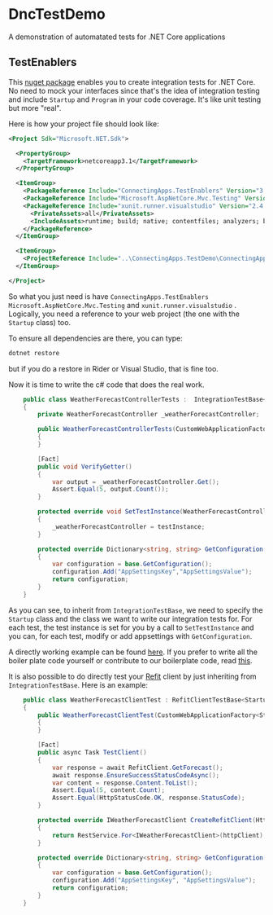 # DncTestDemo
A demonstration of automatated tests for .NET Core applications

## TestEnablers

This [nuget package](https://www.nuget.org/packages/ConnectingApps.TestEnablers/) enables you to create integration tests for .NET Core. No need to mock your interfaces since that's the idea of integration testing and include `Startup` and `Program` in your code coverage. It's like unit testing but more "real".

Here is how your project file should look like:

````xml
<Project Sdk="Microsoft.NET.Sdk">

  <PropertyGroup>
    <TargetFramework>netcoreapp3.1</TargetFramework>
  </PropertyGroup>

  <ItemGroup>
    <PackageReference Include="ConnectingApps.TestEnablers" Version="3.1.2" />
    <PackageReference Include="Microsoft.AspNetCore.Mvc.Testing" Version="3.1.3" />
    <PackageReference Include="xunit.runner.visualstudio" Version="2.4.1">
      <PrivateAssets>all</PrivateAssets>
      <IncludeAssets>runtime; build; native; contentfiles; analyzers; buildtransitive</IncludeAssets>
    </PackageReference>
  </ItemGroup>

  <ItemGroup>
    <ProjectReference Include="..\ConnectingApps.TestDemo\ConnectingApps.TestDemo.csproj" />
  </ItemGroup>

</Project>
````

So what you just need is have `ConnectingApps.TestEnablers` `Microsoft.AspNetCore.Mvc.Testing` and `xunit.runner.visualstudio` . Logically, you need a reference to your web project (the one with the `Startup` class) too. 

To ensure all dependencies are there, you can type:

````bash
dotnet restore
````

but if you do a restore in Rider or Visual Studio, that is fine too.

Now it is time to write the c# code that does the real work. 

````csharp
    public class WeatherForecastControllerTests :  IntegrationTestBase<Startup, WeatherForecastController>
    {
        private WeatherForecastController _weatherForecastController;

        public WeatherForecastControllerTests(CustomWebApplicationFactory<Startup> factory) : base(factory)
        {
        }

        [Fact]
        public void VerifyGetter()
        {
            var output = _weatherForecastController.Get();
            Assert.Equal(5, output.Count());
        }

        protected override void SetTestInstance(WeatherForecastController testInstance)
        {
            _weatherForecastController = testInstance;
        }

        protected override Dictionary<string, string> GetConfiguration()
        {
            var configuration = base.GetConfiguration();
            configuration.Add("AppSettingsKey","AppSettingsValue");
            return configuration;
        }
    }

````

As you can see, to inherit from `IntegrationTestBase`, we need to specify the `Startup` class and the class we want to write our integration tests for. For each test, the test instance is set for you by a call to `SetTestInstance` and you can, for each test, modify or add appsettings with `GetConfiguration`.

A directly working example can be found [here](https://github.com/ConnectingApps/DncTestDemo/tree/master/ConnectingApps.IntegrationTests.NugetExample). If you prefer to write all the boiler plate code yourself or contribute to our boilerplate code, read [this](https://docs.microsoft.com/en-us/aspnet/core/test/integration-tests?view=aspnetcore-3.1).

It is also possible to do directly test your [Refit](https://github.com/reactiveui/refit) client by just inheriting from `IntegrationTestBase`. Here is an example:

````csharp
    public class WeatherForecastClientTest : RefitClientTestBase<Startup, IWeatherForecastClient>
    {
        public WeatherForecastClientTest(CustomWebApplicationFactory<Startup> factory) : base(factory, 5743, false)
        {
        }

        [Fact]
        public async Task TestClient()
        {
            var response = await RefitClient.GetForecast();
            await response.EnsureSuccessStatusCodeAsync();
            var content = response.Content.ToList();
            Assert.Equal(5, content.Count);
            Assert.Equal(HttpStatusCode.OK, response.StatusCode);
        }

        protected override IWeatherForecastClient CreateRefitClient(HttpClient httpClient)
        {
            return RestService.For<IWeatherForecastClient>(httpClient);
        }

        protected override Dictionary<string, string> GetConfiguration()
        {
            var configuration = base.GetConfiguration();
            configuration.Add("AppSettingsKey", "AppSettingsValue");
            return configuration;
        }
    }
````
